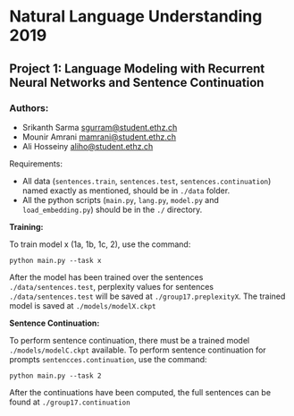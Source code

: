 # Natural Language Understanding 2019
## Project 1: Language Modeling with Recurrent Neural Networks and Sentence Continuation

### Authors:
 - Srikanth Sarma      sgurram@student.ethz.ch
 - Mounir Amrani       mamrani@student.ethz.ch
 - Ali Hosseiny        aliho@student.ethz.ch


 Requirements:
  - All data (`sentences.train`, `sentences.test`, `sentences.continuation`) named exactly as mentioned, should be in `./data` folder.
  - All the python scripts (`main.py`, `lang.py`, `model.py` and `load_embedding.py`) should be in the `./` directory.


**Training:**

  To train model x (1a, 1b, 1c, 2), use the command:

  `python main.py --task x`


After the model has been trained over the sentences `./data/sentences.test`, perplexity values for sentences `./data/sentences.test` will be saved at `./group17.preplexityX`. The trained model is saved at `./models/modelX.ckpt`

**Sentence Continuation:**
  
  To perform sentence continuation, there must be a trained model `./models/modelC.ckpt` available. To perform sentence continuation for prompts `sentencces.continuation`, use the command:

  `python main.py --task 2`

  After the continuations have been computed, the full sentences can be found at `./group17.continuation`